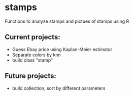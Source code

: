 # stamps
Functions to analyze stamps and pictues of stamps using R


## Current projects:

* Guess Ebay price using Kaplan-Meier estimator
* Separate colors by knn
* build class  "stamp"


## Future projects:
* build collection, sort by different parameters

